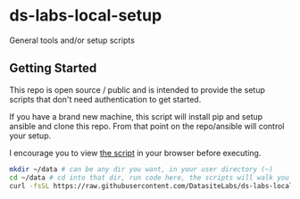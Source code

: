# ds-labs-local-setup

General tools and/or setup scripts 

## Getting Started

This repo is open source / public and is intended to provide the setup scripts that don't need authentication to get
started.

If you have a brand new machine, this script will install pip and setup ansible and clone this repo. From that point on the repo/ansible will control your setup.

I encourage you to view [the script](https://raw.githubusercontent.com/DatasiteLabs/ds-labs-local-setup/main/install.sh) in your browser before executing.

```bash
mkdir ~/data # can be any dir you want, in your user directory (~)
cd ~/data # cd into that dir, run code here, the scripts will walk you through
curl -fsSL https://raw.githubusercontent.com/DatasiteLabs/ds-labs-local-setup/main/install.sh | bash
```
